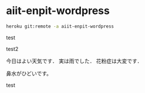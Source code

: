 aiit-enpit-wordpress
====================

```bash
heroku git:remote -a aiit-enpit-wordpress
```
test

test2

今日はよい天気です．
実は雨でした．
花粉症は大変です．

鼻水がひどいです。

test